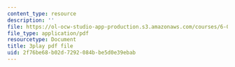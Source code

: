 ```yaml
---
content_type: resource
description: ''
file: https://ol-ocw-studio-app-production.s3.amazonaws.com/courses/6-006-introduction-to-algorithms-fall-2011/2f76be68b02d7292084bbe5d0e39ebab_dU40AvBURDQ.pdf
file_type: application/pdf
resourcetype: Document
title: 3play pdf file
uid: 2f76be68-b02d-7292-084b-be5d0e39ebab
---
```

